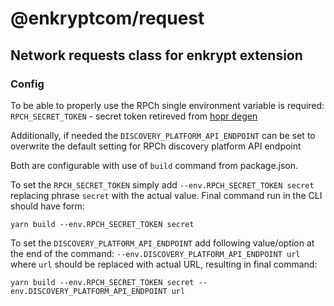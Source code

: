 # @enkryptcom/request

## Network requests class for enkrypt extension


### Config

To be able to properly use the RPCh single environment variable is required:
`RPCH_SECRET_TOKEN` - secret token retireved from [hopr degen](https://degen.rpch.net/)

Additionally, if needed the `DISCOVERY_PLATFORM_API_ENDPOINT` can be set to overwrite the default setting for RPCh discovery platform API endpoint 


Both are configurable with use of `build` command from package.json.

To set the `RPCH_SECRET_TOKEN` simply add `--env.RPCH_SECRET_TOKEN secret` replacing phrase `secret` with the actual value.
Final command run in the CLI should have form: 

`yarn build --env.RPCH_SECRET_TOKEN secret`

To set the `DISCOVERY_PLATFORM_API_ENDPOINT` add following value/option at the end of the command:
`--env.DISCOVERY_PLATFORM_API_ENDPOINT url` where `url` should be replaced with actual URL, resulting in final command: 

`yarn build --env.RPCH_SECRET_TOKEN secret --env.DISCOVERY_PLATFORM_API_ENDPOINT url` 
